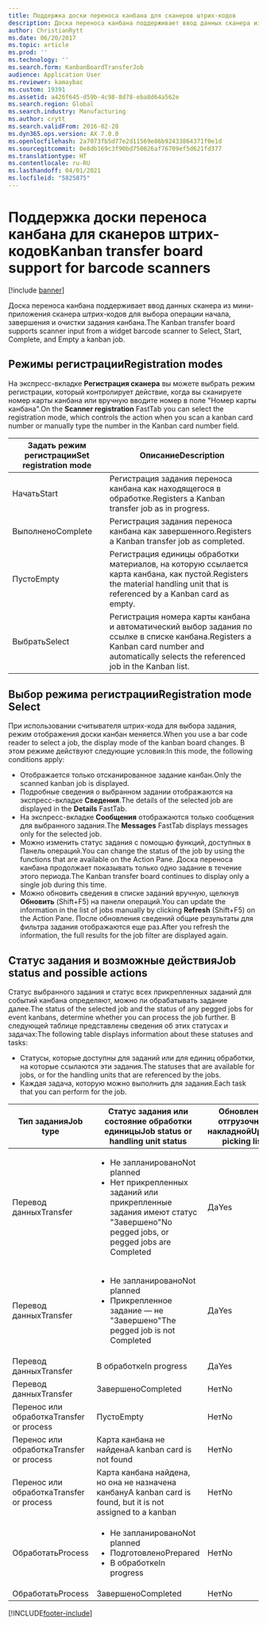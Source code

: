 ```yaml
---
title: Поддержка доски переноса канбана для сканеров штрих-кодов
description: Доска переноса канбана поддерживает ввод данных сканера из мини-приложения сканера штрих-кодов для выбора операции начала, завершения и очистки задания канбана.
author: ChristianRytt
ms.date: 06/20/2017
ms.topic: article
ms.prod: ''
ms.technology: ''
ms.search.form: KanbanBoardTransferJob
audience: Application User
ms.reviewer: kamaybac
ms.custom: 19391
ms.assetid: a426f645-d59b-4c98-8d78-eba8d64a562e
ms.search.region: Global
ms.search.industry: Manufacturing
ms.author: crytt
ms.search.validFrom: 2016-02-28
ms.dyn365.ops.version: AX 7.0.0
ms.openlocfilehash: 2a7073fb5d77e2d11569e86b92433864371f0e1d
ms.sourcegitcommit: 0e8db169c3f90bd750826af76709ef5d621fd377
ms.translationtype: HT
ms.contentlocale: ru-RU
ms.lasthandoff: 04/01/2021
ms.locfileid: "5825875"
---
```

# <a name="kanban-transfer-board-support-for-barcode-scanners"></a><span data-ttu-id="5f15a-103">Поддержка доски переноса канбана для сканеров штрих-кодов</span><span class="sxs-lookup"><span data-stu-id="5f15a-103">Kanban transfer board support for barcode scanners</span></span>

[!include [banner](../includes/banner.md)]

<span data-ttu-id="5f15a-104">Доска переноса канбана поддерживает ввод данных сканера из мини-приложения сканера штрих-кодов для выбора операции начала, завершения и очистки задания канбана.</span><span class="sxs-lookup"><span data-stu-id="5f15a-104">The Kanban transfer board supports scanner input from a widget barcode scanner to Select, Start, Complete, and Empty a kanban job.</span></span>

<a name="registration-modes"></a><span data-ttu-id="5f15a-105">Режимы регистрации</span><span class="sxs-lookup"><span data-stu-id="5f15a-105">Registration modes</span></span>
------------------

<span data-ttu-id="5f15a-106">На экспресс-вкладке **Регистрация сканера** вы можете выбрать режим регистрации, который контролирует действие, когда вы сканируете номер карты канбана или вручную вводите номер в поле "Номер карты канбана".</span><span class="sxs-lookup"><span data-stu-id="5f15a-106">On the **Scanner registration** FastTab you can select the registration mode, which controls the action when you scan a kanban card number or manually type the number in the Kanban card number field.</span></span>

| <span data-ttu-id="5f15a-107">Задать режим регистрации</span><span class="sxs-lookup"><span data-stu-id="5f15a-107">Set registration mode</span></span> | <span data-ttu-id="5f15a-108">Описание</span><span class="sxs-lookup"><span data-stu-id="5f15a-108">Description</span></span>                                                                                     |
|-----------------------|-------------------------------------------------------------------------------------------------|
| <span data-ttu-id="5f15a-109">Начать</span><span class="sxs-lookup"><span data-stu-id="5f15a-109">Start</span></span>                 | <span data-ttu-id="5f15a-110">Регистрация задания переноса канбана как находящегося в обработке.</span><span class="sxs-lookup"><span data-stu-id="5f15a-110">Registers a Kanban transfer job as in progress.</span></span>                                                 |
| <span data-ttu-id="5f15a-111">Выполнено</span><span class="sxs-lookup"><span data-stu-id="5f15a-111">Complete</span></span>              | <span data-ttu-id="5f15a-112">Регистрация задания переноса канбана как завершенного.</span><span class="sxs-lookup"><span data-stu-id="5f15a-112">Registers a Kanban transfer job as completed.</span></span>                                                   |
| <span data-ttu-id="5f15a-113">Пусто</span><span class="sxs-lookup"><span data-stu-id="5f15a-113">Empty</span></span>                 | <span data-ttu-id="5f15a-114">Регистрация единицы обработки материалов, на которую ссылается карта канбана, как пустой.</span><span class="sxs-lookup"><span data-stu-id="5f15a-114">Registers the material handling unit that is referenced by a Kanban card as empty.</span></span>              |
| <span data-ttu-id="5f15a-115">Выбрать</span><span class="sxs-lookup"><span data-stu-id="5f15a-115">Select</span></span>                | <span data-ttu-id="5f15a-116">Регистрация номера карты канбана и автоматический выбор задания по ссылке в списке канбана.</span><span class="sxs-lookup"><span data-stu-id="5f15a-116">Registers a Kanban card number and automatically selects the referenced job in the Kanban list.</span></span> |

 
<a name="registration-mode-select"></a><span data-ttu-id="5f15a-117">Выбор режима регистрации</span><span class="sxs-lookup"><span data-stu-id="5f15a-117">Registration mode Select</span></span>
------------------------

<span data-ttu-id="5f15a-118">При использовании считывателя штрих-кода для выбора задания, режим отображения доски канбан меняется.</span><span class="sxs-lookup"><span data-stu-id="5f15a-118">When you use a bar code reader to select a job, the display mode of the kanban board changes.</span></span> <span data-ttu-id="5f15a-119">В этом режиме действуют следующие условия:</span><span class="sxs-lookup"><span data-stu-id="5f15a-119">In this mode, the following conditions apply:</span></span>

-   <span data-ttu-id="5f15a-120">Отображается только отсканированное задание канбан.</span><span class="sxs-lookup"><span data-stu-id="5f15a-120">Only the scanned kanban job is displayed.</span></span>
-   <span data-ttu-id="5f15a-121">Подробные сведения о выбранном задании отображаются на экспресс-вкладке **Сведения**.</span><span class="sxs-lookup"><span data-stu-id="5f15a-121">The details of the selected job are displayed in the **Details** FastTab.</span></span>
-   <span data-ttu-id="5f15a-122">На экспресс-вкладке **Сообщения** отображаются только сообщения для выбранного задания.</span><span class="sxs-lookup"><span data-stu-id="5f15a-122">The **Messages** FastTab displays messages only for the selected job.</span></span>
-   <span data-ttu-id="5f15a-123">Можно изменить статус задания с помощью функций, доступных в Панель операций.</span><span class="sxs-lookup"><span data-stu-id="5f15a-123">You can change the status of the job by using the functions that are available on the Action Pane.</span></span> <span data-ttu-id="5f15a-124">Доска переноса канбана продолжает показывать только одно задание в течение этого периода.</span><span class="sxs-lookup"><span data-stu-id="5f15a-124">The Kanban transfer board continues to display only a single job during this time.</span></span>
-   <span data-ttu-id="5f15a-125">Можно обновить сведения в списке заданий вручную, щелкнув **Обновить** (Shift+F5) на панели операций.</span><span class="sxs-lookup"><span data-stu-id="5f15a-125">You can update the information in the list of jobs manually by clicking **Refresh** (Shift+F5) on the Action Pane.</span></span> <span data-ttu-id="5f15a-126">После обновления сведений общие результаты для фильтра задания отображаются еще раз.</span><span class="sxs-lookup"><span data-stu-id="5f15a-126">After you refresh the information, the full results for the job filter are displayed again.</span></span>

## <a name="job-status-and-possible-actions"></a><span data-ttu-id="5f15a-127">Статус задания и возможные действия</span><span class="sxs-lookup"><span data-stu-id="5f15a-127">Job status and possible actions</span></span>
<span data-ttu-id="5f15a-128">Статус выбранного задания и статус всех прикрепленных заданий для событий канбана определяют, можно ли обрабатывать задание далее.</span><span class="sxs-lookup"><span data-stu-id="5f15a-128">The status of the selected job and the status of any pegged jobs for event kanbans, determine whether you can process the job further.</span></span> <span data-ttu-id="5f15a-129">В следующей таблице представлены сведения об этих статусах и задачах:</span><span class="sxs-lookup"><span data-stu-id="5f15a-129">The following table displays information about these statuses and tasks:</span></span>
-   <span data-ttu-id="5f15a-130">Статусы, которые доступны для заданий или для единиц обработки, на которые ссылаются эти задания.</span><span class="sxs-lookup"><span data-stu-id="5f15a-130">The statuses that are available for jobs, or for the handling units that are referenced by the jobs.</span></span>
-   <span data-ttu-id="5f15a-131">Каждая задача, которую можно выполнить для задания.</span><span class="sxs-lookup"><span data-stu-id="5f15a-131">Each task that you can perform for the job.</span></span>

<table>
<colgroup>
<col width="12%" />
<col width="12%" />
<col width="12%" />
<col width="12%" />
<col width="12%" />
<col width="12%" />
<col width="12%" />
<col width="12%" />
</colgroup>
<thead>
<tr class="header">
<th><span data-ttu-id="5f15a-132">Тип задания</span><span class="sxs-lookup"><span data-stu-id="5f15a-132">Job type</span></span></th>
<th><span data-ttu-id="5f15a-133">Статус задания или состояние обработки единицы</span><span class="sxs-lookup"><span data-stu-id="5f15a-133">Job status or handling unit status</span></span></th>
<th><span data-ttu-id="5f15a-134">Обновление отгрузочной накладной</span><span class="sxs-lookup"><span data-stu-id="5f15a-134">Update picking list</span></span></th>
<th><span data-ttu-id="5f15a-135">Начать</span><span class="sxs-lookup"><span data-stu-id="5f15a-135">Start</span></span></th>
<th><span data-ttu-id="5f15a-136">Обновить регистрацию</span><span class="sxs-lookup"><span data-stu-id="5f15a-136">Update registration</span></span></th>
<th><span data-ttu-id="5f15a-137">Выполнено</span><span class="sxs-lookup"><span data-stu-id="5f15a-137">Complete</span></span></th>
<th><span data-ttu-id="5f15a-138">Пусто</span><span class="sxs-lookup"><span data-stu-id="5f15a-138">Empty</span></span></th>
<th><span data-ttu-id="5f15a-139">Создать канбаны событий</span><span class="sxs-lookup"><span data-stu-id="5f15a-139">Create event kanbans</span></span></th>
</tr>
</thead>
<tbody>
<tr class="odd">
<td><span data-ttu-id="5f15a-140">Перевод данных</span><span class="sxs-lookup"><span data-stu-id="5f15a-140">Transfer</span></span></td>
<td><ul>
<li><span data-ttu-id="5f15a-141">Не запланировано</span><span class="sxs-lookup"><span data-stu-id="5f15a-141">Not planned</span></span></li>
<li><span data-ttu-id="5f15a-142">Нет прикрепленных заданий или прикрепленные задания имеют статус "Завершено"</span><span class="sxs-lookup"><span data-stu-id="5f15a-142">No pegged jobs, or pegged jobs are Completed</span></span></li>
</ul></td>
<td><span data-ttu-id="5f15a-143">Да</span><span class="sxs-lookup"><span data-stu-id="5f15a-143">Yes</span></span></td>
<td><span data-ttu-id="5f15a-144">Да</span><span class="sxs-lookup"><span data-stu-id="5f15a-144">Yes</span></span></td>
<td><span data-ttu-id="5f15a-145">Да</span><span class="sxs-lookup"><span data-stu-id="5f15a-145">Yes</span></span></td>
<td><span data-ttu-id="5f15a-146">Да</span><span class="sxs-lookup"><span data-stu-id="5f15a-146">Yes</span></span></td>
<td><span data-ttu-id="5f15a-147">Нет</span><span class="sxs-lookup"><span data-stu-id="5f15a-147">No</span></span></td>
<td><span data-ttu-id="5f15a-148">Да</span><span class="sxs-lookup"><span data-stu-id="5f15a-148">Yes</span></span></td>
</tr>
<tr class="even">
<td><span data-ttu-id="5f15a-149">Перевод данных</span><span class="sxs-lookup"><span data-stu-id="5f15a-149">Transfer</span></span></td>
<td><ul>
<li><span data-ttu-id="5f15a-150">Не запланировано</span><span class="sxs-lookup"><span data-stu-id="5f15a-150">Not planned</span></span></li>
<li><span data-ttu-id="5f15a-151">Прикрепленное задание — не "Завершено"</span><span class="sxs-lookup"><span data-stu-id="5f15a-151">The pegged job is not Completed</span></span></li>
</ul></td>
<td><span data-ttu-id="5f15a-152">Да</span><span class="sxs-lookup"><span data-stu-id="5f15a-152">Yes</span></span></td>
<td><span data-ttu-id="5f15a-153">Нет</span><span class="sxs-lookup"><span data-stu-id="5f15a-153">No</span></span></td>
<td><span data-ttu-id="5f15a-154">Да</span><span class="sxs-lookup"><span data-stu-id="5f15a-154">Yes</span></span></td>
<td><span data-ttu-id="5f15a-155">Нет</span><span class="sxs-lookup"><span data-stu-id="5f15a-155">No</span></span></td>
<td><span data-ttu-id="5f15a-156">Нет</span><span class="sxs-lookup"><span data-stu-id="5f15a-156">No</span></span></td>
<td><span data-ttu-id="5f15a-157">Нет</span><span class="sxs-lookup"><span data-stu-id="5f15a-157">No</span></span></td>
</tr>
<tr class="odd">
<td><span data-ttu-id="5f15a-158">Перевод данных</span><span class="sxs-lookup"><span data-stu-id="5f15a-158">Transfer</span></span></td>
<td><span data-ttu-id="5f15a-159">В обработке</span><span class="sxs-lookup"><span data-stu-id="5f15a-159">In progress</span></span></td>
<td><span data-ttu-id="5f15a-160">Да</span><span class="sxs-lookup"><span data-stu-id="5f15a-160">Yes</span></span></td>
<td><span data-ttu-id="5f15a-161">Нет</span><span class="sxs-lookup"><span data-stu-id="5f15a-161">No</span></span></td>
<td><span data-ttu-id="5f15a-162">Да</span><span class="sxs-lookup"><span data-stu-id="5f15a-162">Yes</span></span></td>
<td><span data-ttu-id="5f15a-163">Да</span><span class="sxs-lookup"><span data-stu-id="5f15a-163">Yes</span></span></td>
<td><span data-ttu-id="5f15a-164">Нет</span><span class="sxs-lookup"><span data-stu-id="5f15a-164">No</span></span></td>
<td><span data-ttu-id="5f15a-165">Нет</span><span class="sxs-lookup"><span data-stu-id="5f15a-165">No</span></span></td>
</tr>
<tr class="even">
<td><span data-ttu-id="5f15a-166">Перевод данных</span><span class="sxs-lookup"><span data-stu-id="5f15a-166">Transfer</span></span></td>
<td><span data-ttu-id="5f15a-167">Завершено</span><span class="sxs-lookup"><span data-stu-id="5f15a-167">Completed</span></span></td>
<td><span data-ttu-id="5f15a-168">Нет</span><span class="sxs-lookup"><span data-stu-id="5f15a-168">No</span></span></td>
<td><span data-ttu-id="5f15a-169">Нет</span><span class="sxs-lookup"><span data-stu-id="5f15a-169">No</span></span></td>
<td><span data-ttu-id="5f15a-170">Нет</span><span class="sxs-lookup"><span data-stu-id="5f15a-170">No</span></span></td>
<td><span data-ttu-id="5f15a-171">Нет</span><span class="sxs-lookup"><span data-stu-id="5f15a-171">No</span></span></td>
<td><span data-ttu-id="5f15a-172">Да</span><span class="sxs-lookup"><span data-stu-id="5f15a-172">Yes</span></span></td>
<td><span data-ttu-id="5f15a-173">Нет</span><span class="sxs-lookup"><span data-stu-id="5f15a-173">No</span></span></td>
</tr>
<tr class="odd">
<td><span data-ttu-id="5f15a-174">Перенос или обработка</span><span class="sxs-lookup"><span data-stu-id="5f15a-174">Transfer or process</span></span></td>
<td><span data-ttu-id="5f15a-175">Пусто</span><span class="sxs-lookup"><span data-stu-id="5f15a-175">Empty</span></span></td>
<td><span data-ttu-id="5f15a-176">Нет</span><span class="sxs-lookup"><span data-stu-id="5f15a-176">No</span></span></td>
<td><span data-ttu-id="5f15a-177">Нет</span><span class="sxs-lookup"><span data-stu-id="5f15a-177">No</span></span></td>
<td><span data-ttu-id="5f15a-178">Нет</span><span class="sxs-lookup"><span data-stu-id="5f15a-178">No</span></span></td>
<td><span data-ttu-id="5f15a-179">Нет</span><span class="sxs-lookup"><span data-stu-id="5f15a-179">No</span></span></td>
<td><span data-ttu-id="5f15a-180">Нет</span><span class="sxs-lookup"><span data-stu-id="5f15a-180">No</span></span></td>
<td><span data-ttu-id="5f15a-181">Нет</span><span class="sxs-lookup"><span data-stu-id="5f15a-181">No</span></span></td>
</tr>
<tr class="even">
<td><span data-ttu-id="5f15a-182">Перенос или обработка</span><span class="sxs-lookup"><span data-stu-id="5f15a-182">Transfer or process</span></span></td>
<td><span data-ttu-id="5f15a-183">Карта канбана не найдена</span><span class="sxs-lookup"><span data-stu-id="5f15a-183">A kanban card is not found</span></span></td>
<td><span data-ttu-id="5f15a-184">Нет</span><span class="sxs-lookup"><span data-stu-id="5f15a-184">No</span></span></td>
<td><span data-ttu-id="5f15a-185">Нет</span><span class="sxs-lookup"><span data-stu-id="5f15a-185">No</span></span></td>
<td><span data-ttu-id="5f15a-186">Нет</span><span class="sxs-lookup"><span data-stu-id="5f15a-186">No</span></span></td>
<td><span data-ttu-id="5f15a-187">Нет</span><span class="sxs-lookup"><span data-stu-id="5f15a-187">No</span></span></td>
<td><span data-ttu-id="5f15a-188">Нет</span><span class="sxs-lookup"><span data-stu-id="5f15a-188">No</span></span></td>
<td><span data-ttu-id="5f15a-189">Нет</span><span class="sxs-lookup"><span data-stu-id="5f15a-189">No</span></span></td>
</tr>
<tr class="odd">
<td><span data-ttu-id="5f15a-190">Перенос или обработка</span><span class="sxs-lookup"><span data-stu-id="5f15a-190">Transfer or process</span></span></td>
<td><span data-ttu-id="5f15a-191">Карта канбана найдена, но она не назначена канбану</span><span class="sxs-lookup"><span data-stu-id="5f15a-191">A kanban card is found, but it is not assigned to a kanban</span></span></td>
<td><span data-ttu-id="5f15a-192">Нет</span><span class="sxs-lookup"><span data-stu-id="5f15a-192">No</span></span></td>
<td><span data-ttu-id="5f15a-193">Нет</span><span class="sxs-lookup"><span data-stu-id="5f15a-193">No</span></span></td>
<td><span data-ttu-id="5f15a-194">Нет</span><span class="sxs-lookup"><span data-stu-id="5f15a-194">No</span></span></td>
<td><span data-ttu-id="5f15a-195">Нет</span><span class="sxs-lookup"><span data-stu-id="5f15a-195">No</span></span></td>
<td><span data-ttu-id="5f15a-196">Нет</span><span class="sxs-lookup"><span data-stu-id="5f15a-196">No</span></span></td>
<td><span data-ttu-id="5f15a-197">Нет</span><span class="sxs-lookup"><span data-stu-id="5f15a-197">No</span></span></td>
</tr>
<tr class="even">
<td><span data-ttu-id="5f15a-198">Обработать</span><span class="sxs-lookup"><span data-stu-id="5f15a-198">Process</span></span></td>
<td><ul>
<li><span data-ttu-id="5f15a-199">Не запланировано</span><span class="sxs-lookup"><span data-stu-id="5f15a-199">Not planned</span></span></li>
<li><span data-ttu-id="5f15a-200">Подготовлено</span><span class="sxs-lookup"><span data-stu-id="5f15a-200">Prepared</span></span></li>
<li><span data-ttu-id="5f15a-201">В обработке</span><span class="sxs-lookup"><span data-stu-id="5f15a-201">In progress</span></span></li>
</ul></td>
<td><span data-ttu-id="5f15a-202">Нет</span><span class="sxs-lookup"><span data-stu-id="5f15a-202">No</span></span></td>
<td><span data-ttu-id="5f15a-203">Нет</span><span class="sxs-lookup"><span data-stu-id="5f15a-203">No</span></span></td>
<td><span data-ttu-id="5f15a-204">Нет</span><span class="sxs-lookup"><span data-stu-id="5f15a-204">No</span></span></td>
<td><span data-ttu-id="5f15a-205">Нет</span><span class="sxs-lookup"><span data-stu-id="5f15a-205">No</span></span></td>
<td><span data-ttu-id="5f15a-206">Нет</span><span class="sxs-lookup"><span data-stu-id="5f15a-206">No</span></span></td>
<td><span data-ttu-id="5f15a-207">Нет</span><span class="sxs-lookup"><span data-stu-id="5f15a-207">No</span></span></td>
</tr>
<tr class="odd">
<td><span data-ttu-id="5f15a-208">Обработать</span><span class="sxs-lookup"><span data-stu-id="5f15a-208">Process</span></span></td>
<td><span data-ttu-id="5f15a-209">Завершено</span><span class="sxs-lookup"><span data-stu-id="5f15a-209">Completed</span></span></td>
<td><span data-ttu-id="5f15a-210">Нет</span><span class="sxs-lookup"><span data-stu-id="5f15a-210">No</span></span></td>
<td><span data-ttu-id="5f15a-211">Нет</span><span class="sxs-lookup"><span data-stu-id="5f15a-211">No</span></span></td>
<td><span data-ttu-id="5f15a-212">Нет</span><span class="sxs-lookup"><span data-stu-id="5f15a-212">No</span></span></td>
<td><span data-ttu-id="5f15a-213">Нет</span><span class="sxs-lookup"><span data-stu-id="5f15a-213">No</span></span></td>
<td><span data-ttu-id="5f15a-214">Нет</span><span class="sxs-lookup"><span data-stu-id="5f15a-214">No</span></span></td>
<td><span data-ttu-id="5f15a-215">Нет</span><span class="sxs-lookup"><span data-stu-id="5f15a-215">No</span></span></td>
</tr>
</tbody>
</table>







[!INCLUDE[footer-include](../../includes/footer-banner.md)]